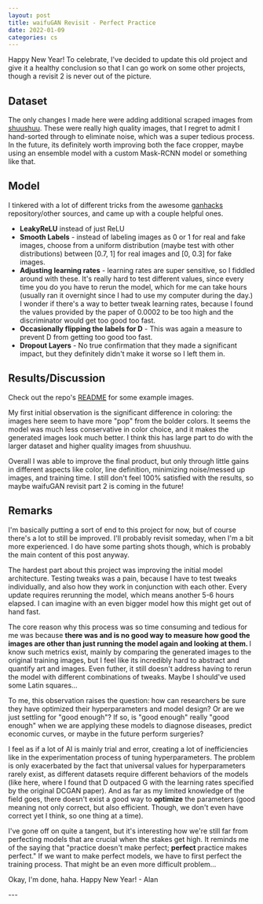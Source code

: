```yaml
---
layout: post
title: waifuGAN Revisit - Perfect Practice
date: 2022-01-09
categories: cs
---
```

<p>Happy New Year! To celebrate, I've decided to update this old project and give it a healthy conclusion so that I can go work on some other projects, though a revisit 2 is never out of the picture. </p>
<h2>Dataset</h2>
<p>The only changes I made here were adding additional scraped images from <a href = "https://www.e-shuushuu.net">shuushuu</a>. These were really high quality images, that I regret to admit I hand-sorted through to eliminate noise, which was a super tedious process. In the future, its definitely worth improving both the face cropper, maybe using an ensemble model with a custom Mask-RCNN model or something like that.</p>
<h2> Model </h2>
I tinkered with a lot of different tricks from the awesome <a href = "https://github.com/soumith/ganhacks"> ganhacks </a> repository/other sources, and came up with a couple helpful ones. 
<ul>
    <li> <b>LeakyReLU</b> instead of just ReLU </li>
    <li> <b>Smooth Labels</b> - instead of labeling images as 0 or 1 for real and fake images, choose from a uniform distribution (maybe test with other distributions) between [0.7, 1] for real images and [0, 0.3] for fake images. </li>
    <li> <b>Adjusting learning rates</b> - learning rates are super sensitive, so I fiddled around with these. It's really hard to test different values, since every time you do you have to rerun the model, which for me can take hours (usually ran it overnight since I had to use my computer during the day.) I wonder if there's a way to better tweak learning rates, because I found the values provided by the paper of 0.0002 to be too high and the discriminator would get too good too fast.  </li>
    <li> <b> Occasionally flipping the labels for D</b> - This was again a measure to prevent D from getting too good too fast. </li>
    <li><b>Dropout Layers</b> - No true confirmation that they made a significant impact, but they definitely didn't make it worse so I left them in. </li>
</ul>
<h2> Results/Discussion </h2>
<p> Check out the repo's <a href = "https://github.com/alanchen-1/waifuGAN"> README</a> for some example images. </p>
<p>My first initial observation is the significant difference in coloring: the images here seem to have more "pop" from the bolder colors. It seems the model was much less conservative in color choice, and it makes the generated images look much better. I think this has large part to do with the larger dataset and higher quality images from shuushuu. 
</p>
<p> Overall I was able to improve the final product, but only through little gains in different aspects like color, line definition, minimizing noise/messed up images, and training time. I still don't feel 100% satisfied with the results, so maybe waifuGAN revisit part 2 is coming in the future! </p>
<h2> Remarks </h2>
<p>I'm basically putting a sort of end to this project for now, but of course there's a lot to still be improved. I'll probably revisit someday, when I'm a bit more experienced. I do have some parting shots though, which is probably the main content of this post anyway. </p>
<p> The hardest part about this project was improving the initial model architecture. Testing tweaks was a pain, because I have to test tweaks individually, and also how they work in conjunction with each other. Every update requires rerunning the model, which means another 5-6 hours elapsed. I can imagine with an even bigger model how this might get out of hand fast.  </p>
<p> The core reason why this process was so time consuming and tedious for me was because <b> there was and is no good way to measure how good the images are other than just running the model again and looking at them. </b> I know such metrics exist, mainly by comparing the generated images to the original training images, but I feel like its incredibly hard to abstract and quantify art and images. Even futher, it still doesn't address having to rerun the model with different combinations of tweaks. Maybe I should've used some Latin squares... </p>
<p> To me, this observation raises the question: how can researchers be sure they have optimized their hyperparameters and model design? Or are we just settling for "good enough"? If so, is "good enough" really "good enough" when we are applying these models to diagnose diseases, predict economic curves, or maybe in the future perform surgeries? </p>
<p> I feel as if a lot of AI is mainly trial and error, creating a lot of inefficiencies like in the experimentation process of tuning hyperparameters. The problem is only exacerbated by the fact that universal values for hyperparameters rarely exist, as different datasets require different behaviors of the models (like here, where I found that D outpaced G with the learning rates specified by the original DCGAN paper). And as far as my limited knowledge of the field goes, there doesn't exist a good way to <b>optimize</b> the parameters (good meaning not only correct, but also efficient. Though, we don't even have correct yet I think, so one thing at a time). </p>
<p> I've gone off on quite a tangent, but it's interesting how we're still far from perfecting models that are crucial when the stakes get high. It reminds me of the saying that "practice doesn't make perfect; <b> perfect </b> practice makes perfect." If we want to make perfect models, we have to first perfect the training process. That might be an even more difficult problem... </p>
<p>	Okay, I'm done, haha. Happy New Year! - Alan</p>
---